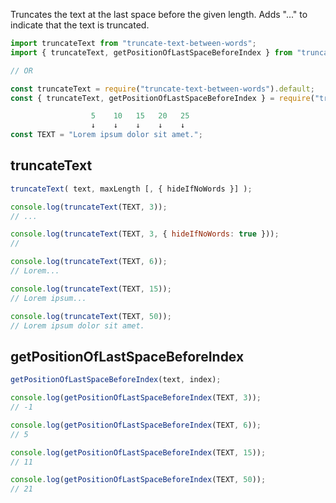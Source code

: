 Truncates the text at the last space before the given length.
Adds "..." to indicate that the text is truncated.

```javascript
import truncateText from "truncate-text-between-words";
import { truncateText, getPositionOfLastSpaceBeforeIndex } from "truncate-text-between-words";

// OR

const truncateText = require("truncate-text-between-words").default;
const { truncateText, getPositionOfLastSpaceBeforeIndex } = require("truncate-text-between-words");
```

```javascript
                  5    10   15   20   25
                  ↓    ↓    ↓    ↓    ↓
const TEXT = "Lorem ipsum dolor sit amet.";
```

## truncateText

```javascript
truncateText( text, maxLength [, { hideIfNoWords }] );

console.log(truncateText(TEXT, 3));
// ...

console.log(truncateText(TEXT, 3, { hideIfNoWords: true }));
//

console.log(truncateText(TEXT, 6));
// Lorem...

console.log(truncateText(TEXT, 15));
// Lorem ipsum...

console.log(truncateText(TEXT, 50));
// Lorem ipsum dolor sit amet.
```

## getPositionOfLastSpaceBeforeIndex

```javascript
getPositionOfLastSpaceBeforeIndex(text, index);

console.log(getPositionOfLastSpaceBeforeIndex(TEXT, 3));
// -1

console.log(getPositionOfLastSpaceBeforeIndex(TEXT, 6));
// 5

console.log(getPositionOfLastSpaceBeforeIndex(TEXT, 15));
// 11

console.log(getPositionOfLastSpaceBeforeIndex(TEXT, 50));
// 21
```
